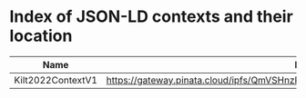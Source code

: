 # Index of JSON-LD contexts and their location

|       Name        |                                     Location                                     |
| :---------------: | :------------------------------------------------------------------------------: |
| Kilt2022ContextV1 | https://gateway.pinata.cloud/ipfs/QmVSHnzPte7zk5KDfQpxEb7Fb4ZKEWmeLSugQYYeTXGmw5 |